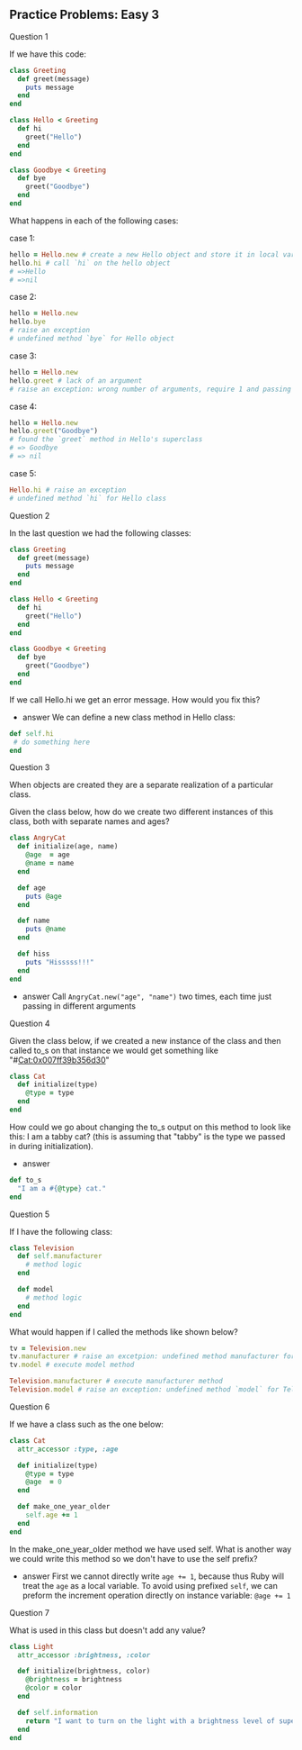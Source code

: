 ## Practice Problems: Easy 3

Question 1

If we have this code:
```ruby
class Greeting
  def greet(message)
    puts message
  end
end

class Hello < Greeting
  def hi
    greet("Hello")
  end
end

class Goodbye < Greeting
  def bye
    greet("Goodbye")
  end
end
```
What happens in each of the following cases:

case 1:
```ruby
hello = Hello.new # create a new Hello object and store it in local variable `hello`
hello.hi # call `hi` on the hello object
# =>Hello
# =>nil
```

case 2:
```ruby
hello = Hello.new
hello.bye
# raise an exception
# undefined method `bye` for Hello object
```

case 3:
```ruby
hello = Hello.new
hello.greet # lack of an argument
# raise an exception: wrong number of arguments, require 1 and passing 0
```

case 4:
```ruby
hello = Hello.new
hello.greet("Goodbye")
# found the `greet` method in Hello's superclass
# => Goodbye
# => nil
```

case 5:
```ruby
Hello.hi # raise an exception
# undefined method `hi` for Hello class
```

Question 2

In the last question we had the following classes:
```ruby
class Greeting
  def greet(message)
    puts message
  end
end

class Hello < Greeting
  def hi
    greet("Hello")
  end
end

class Goodbye < Greeting
  def bye
    greet("Goodbye")
  end
end
```
If we call Hello.hi we get an error message. How would you fix this?

- answer
We can define a new class method in Hello class:
```ruby
def self.hi
 # do something here
end
```

Question 3

When objects are created they are a separate realization of a particular class.

Given the class below, how do we create two different instances of this class, both with separate names and ages?

```ruby
class AngryCat
  def initialize(age, name)
    @age  = age
    @name = name
  end

  def age
    puts @age
  end

  def name
    puts @name
  end

  def hiss
    puts "Hisssss!!!"
  end
end
```

- answer
Call `AngryCat.new("age", "name")` two times, each time just passing in different arguments

Question 4

Given the class below, if we created a new instance of the class and then called to_s on that instance we would get something like "#<Cat:0x007ff39b356d30>"

```ruby
class Cat
  def initialize(type)
    @type = type
  end
end
```

How could we go about changing the to_s output on this method to look like this: I am a tabby cat? (this is assuming that "tabby" is the type we passed in during initialization).

- answer
```ruby
def to_s
  "I am a #{@type} cat."
end
```

Question 5

If I have the following class:
```ruby
class Television
  def self.manufacturer
    # method logic
  end

  def model
    # method logic
  end
end
```

What would happen if I called the methods like shown below?
```ruby
tv = Television.new
tv.manufacturer # raise an excetpion: undefined method manufacturer for Television instance
tv.model # execute model method

Television.manufacturer # execute manufacturer method
Television.model # raise an exception: undefined method `model` for Television class
```

Question 6

If we have a class such as the one below:

```ruby
class Cat
  attr_accessor :type, :age

  def initialize(type)
    @type = type
    @age  = 0
  end

  def make_one_year_older
    self.age += 1
  end
end
```

In the make_one_year_older method we have used self. What is another way we could write this method so we don't have to use the self prefix?

- answer
First we cannot directly write `age += 1`, because thus Ruby will treat the `age` as a local variable.
To avoid using prefixed `self`, we can preform the increment operation directly on instance variable: `@age += 1`

Question 7

What is used in this class but doesn't add any value?

```ruby
class Light
  attr_accessor :brightness, :color

  def initialize(brightness, color)
    @brightness = brightness
    @color = color
  end

  def self.information
    return "I want to turn on the light with a brightness level of super high and a color of green"
  end
end
```
